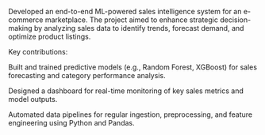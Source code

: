 Developed an end-to-end ML-powered sales intelligence system for an e-commerce marketplace. The project aimed to enhance strategic decision-making by analyzing sales data to identify trends, forecast demand, and optimize product listings.

Key contributions:

Built and trained predictive models (e.g., Random Forest, XGBoost) for sales forecasting and category performance analysis.

Designed a dashboard for real-time monitoring of key sales metrics and model outputs.

Automated data pipelines for regular ingestion, preprocessing, and feature engineering using Python and Pandas.
